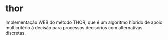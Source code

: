 # thor
Implementação WEB do método THOR, que é um algoritmo híbrido de apoio multicritério à decisão para processos decisórios com alternativas discretas.
